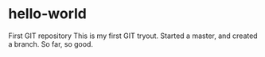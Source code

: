 # hello-world
First GIT repository
This is my first GIT tryout. Started a master, and created a branch. So far, so good.
